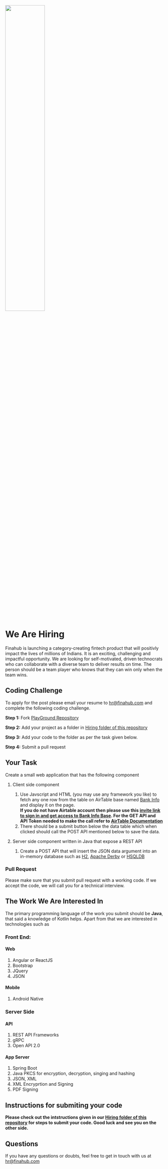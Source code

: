 <img src ="https://raw.githubusercontent.com/Finahub/PlayGround/main/images/hiring%20banner.png" style="width:50%;">

# We Are Hiring
Finahub is launching a category-creating fintech product that will positivly impact the lives of millions of Indians. It is an exciting, challenging and impactful opportunity. We are looking for self-motivated, driven technocrats who can collaborate with a diverse team to deliver results on time. The person should be a team player who knows that they can win only when the team wins.

## Coding Challenge
To apply for the post please email your resume to hr@finahub.com and complete the following coding challenge.

**Step 1:** Fork [PlayGround Repository](https://github.com/Finahub/PlayGround)
 
 **Step 2:** Add your project as a folder in [Hiring folder of this repository](https://github.com/Finahub/PlayGround/tree/main/Hiring) 
 
 **Step 3:** Add your code to the folder as per the task given below.
 
 **Step 4:** Submit a pull request 

## Your Task

Create a small web application that has the following component
1. Client side component
    1. Use Javscript and HTML (you may use any framework you like) to fetch any one row from the table on AirTable base named [Bank Info](https://airtable.com/shrLW24i9g40XV9Ab) and display it on the page. <br>
__If you do not have Airtable account then please use this [invite link to sign in and get access to Bank  Info Base](https://airtable.com/invite/l?inviteId=invdd9vtsjikYkFym&inviteToken=f352ba8e45be5663a75f76d4e51ef3da6cb7407d5cb3a6a98cf849b09a422ad5). For the GET API and API Token needed to make the call refer to [AirTable Documentation](https://airtable.com/api)__
    3. There should be a submit button below the data table which when clicked should call the POST API mentioned below to save the data.
   
2. Server side component written in Java that expose a REST API 

    1. Create a POST API that will insert the JSON data argument into an in-memory database such as [H2](http://www.h2database.com/html/main.html), [Apache Derby](https://db.apache.org/derby/) or [HSQLDB](http://hsqldb.org/)




### Pull Request
Please make sure that you submit pull request with a working code. 
If we accept the code, we will call you for a technical interview.


## The Work We Are Interested In
The primary programming language of the work you submit should be **Java**, that said a knowledge of Kotlin helps.
Apart from that we are interested in technologies such as

### Front End:
#### Web
   1. Angular or ReactJS
   2. Bootstrap 
   3. JQuery 
   4. JSON

#### Mobile
   1. Android Native


### Server Side
#### API
   1. REST API Frameworks
   2. gRPC
   3. Open API 2.0

#### App Server
   1. Spring Boot
   2. Java PKCS for encryption, decryption, singing and hashing
   3. JSON, XML
   4. XML Encryprtion and Signing
   5. PDF Signing
   
## Instructions for submiting your code
**Please check out the intstructions given in our [Hiring folder of this repository](https://github.com/Finahub/PlayGround/tree/main/Hiring) for steps to submit your code. 
Good luck and see you on the other side.**

## Questions
If you have any questions or doubts, feel free to get in touch with us at hr@finahub.com

